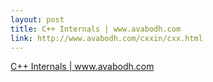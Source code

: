 ```yaml
--- 
layout: post
title: C++ Internals | www.avabodh.com
link: http://www.avabodh.com/cxxin/cxx.html
---
```

<a href="http://www.avabodh.com/cxxin/cxx.html">C++ Internals |
www.avabodh.com</a>
